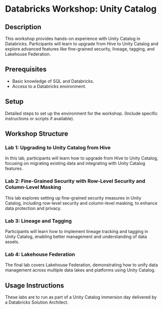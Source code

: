 # Databricks Workshop: Unity Catalog

## Description
This workshop provides hands-on experience with Unity Catalog in Databricks. Participants will learn to upgrade from Hive to Unity Catalog and explore advanced features like fine-grained security, lineage, tagging, and Lakehouse Federation.

## Prerequisites
- Basic knowledge of SQL and Databricks.
- Access to a Databricks environment.

## Setup
Detailed steps to set up the environment for the workshop. (Include specific instructions or scripts if available).

## Workshop Structure

### Lab 1: Upgrading to Unity Catalog from Hive
In this lab, participants will learn how to upgrade from Hive to Unity Catalog, focusing on migrating existing data and integrating with Unity Catalog features.

### Lab 2: Fine-Grained Security with Row-Level Security and Column-Level Masking
This lab explores setting up fine-grained security measures in Unity Catalog, including row-level security and column-level masking, to enhance data protection and privacy.

### Lab 3: Lineage and Tagging
Participants will learn how to implement lineage tracking and tagging in Unity Catalog, enabling better management and understanding of data assets.

### Lab 4: Lakehouse Federation
The final lab covers Lakehouse Federation, demonstrating how to unify data management across multiple data lakes and platforms using Unity Catalog.

## Usage Instructions
These labs are to run as part of a Unity Catalog immersion day delivered by a Databricks Solution Architect.

